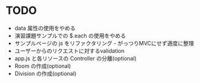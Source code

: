 # TODO

* data 属性の使用をやめる
* 演習課題サンプルでの $.each の使用をやめる
* サンプルページの js をリファクタリング - がっつりMVCにせず適度に整理
* ユーザーからのリクエストに対するvalidation
* app.js と各リソースの Controller の分離(optional)
* Room の作成(optional)
* Division の作成(optional)
